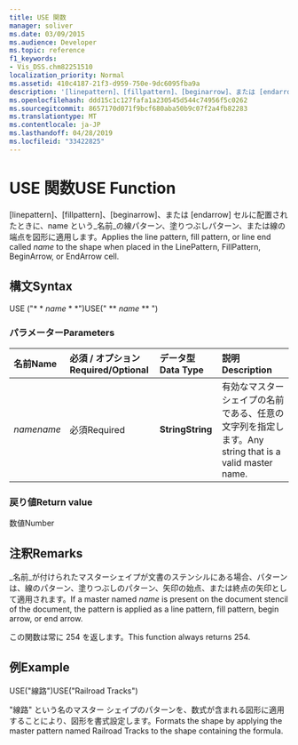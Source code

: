 ```yaml
---
title: USE 関数
manager: soliver
ms.date: 03/09/2015
ms.audience: Developer
ms.topic: reference
f1_keywords:
- Vis_DSS.chm82251510
localization_priority: Normal
ms.assetid: 410c4187-21f3-d959-750e-9dc6095fba9a
description: '[linepattern]、[fillpattern]、[beginarrow]、または [endarrow] セルに配置されたときに、name という名前の線パターン、塗りつぶしパターン、または線の端点を図形に適用します。'
ms.openlocfilehash: ddd15c1c127fafa1a230545d544c74956f5c0262
ms.sourcegitcommit: 8657170d071f9bcf680aba50b9c07f2a4fb82283
ms.translationtype: MT
ms.contentlocale: ja-JP
ms.lasthandoff: 04/28/2019
ms.locfileid: "33422825"
---
```

# <a name="use-function"></a><span data-ttu-id="a403c-103">USE 関数</span><span class="sxs-lookup"><span data-stu-id="a403c-103">USE Function</span></span>

<span data-ttu-id="a403c-104">[linepattern]、[fillpattern]、[beginarrow]、または [endarrow] セルに配置されたときに、name という_名前_の線パターン、塗りつぶしパターン、または線の端点を図形に適用します。</span><span class="sxs-lookup"><span data-stu-id="a403c-104">Applies the line pattern, fill pattern, or line end called  _name_ to the shape when placed in the LinePattern, FillPattern, BeginArrow, or EndArrow cell.</span></span> 
  
## <a name="syntax"></a><span data-ttu-id="a403c-105">構文</span><span class="sxs-lookup"><span data-stu-id="a403c-105">Syntax</span></span>

<span data-ttu-id="a403c-106">USE ("\* \* *name* \* \*")</span><span class="sxs-lookup"><span data-stu-id="a403c-106">USE(" \*\* *name* \*\* ")</span></span> 
  
### <a name="parameters"></a><span data-ttu-id="a403c-107">パラメーター</span><span class="sxs-lookup"><span data-stu-id="a403c-107">Parameters</span></span>

|<span data-ttu-id="a403c-108">**名前**</span><span class="sxs-lookup"><span data-stu-id="a403c-108">**Name**</span></span>|<span data-ttu-id="a403c-109">**必須 / オプション**</span><span class="sxs-lookup"><span data-stu-id="a403c-109">**Required/Optional**</span></span>|<span data-ttu-id="a403c-110">**データ型**</span><span class="sxs-lookup"><span data-stu-id="a403c-110">**Data Type**</span></span>|<span data-ttu-id="a403c-111">**説明**</span><span class="sxs-lookup"><span data-stu-id="a403c-111">**Description**</span></span>|
|:-----|:-----|:-----|:-----|
| <span data-ttu-id="a403c-112">_name_</span><span class="sxs-lookup"><span data-stu-id="a403c-112">_name_</span></span> <br/> |<span data-ttu-id="a403c-113">必須</span><span class="sxs-lookup"><span data-stu-id="a403c-113">Required</span></span>  <br/> |<span data-ttu-id="a403c-114">**String**</span><span class="sxs-lookup"><span data-stu-id="a403c-114">**String**</span></span> <br/> |<span data-ttu-id="a403c-115">有効なマスター シェイプの名前である、任意の文字列を指定します。</span><span class="sxs-lookup"><span data-stu-id="a403c-115">Any string that is a valid master name.</span></span>  <br/> |
   
### <a name="return-value"></a><span data-ttu-id="a403c-116">戻り値</span><span class="sxs-lookup"><span data-stu-id="a403c-116">Return value</span></span>

<span data-ttu-id="a403c-117">数値</span><span class="sxs-lookup"><span data-stu-id="a403c-117">Number</span></span>
  
## <a name="remarks"></a><span data-ttu-id="a403c-118">注釈</span><span class="sxs-lookup"><span data-stu-id="a403c-118">Remarks</span></span>

<span data-ttu-id="a403c-119">_名前_が付けられたマスターシェイプが文書のステンシルにある場合、パターンは、線のパターン、塗りつぶしのパターン、矢印の始点、または終点の矢印として適用されます。</span><span class="sxs-lookup"><span data-stu-id="a403c-119">If a master named  _name_ is present on the document stencil of the document, the pattern is applied as a line pattern, fill pattern, begin arrow, or end arrow.</span></span> 
  
<span data-ttu-id="a403c-120">この関数は常に 254 を返します。</span><span class="sxs-lookup"><span data-stu-id="a403c-120">This function always returns 254.</span></span>
  
## <a name="example"></a><span data-ttu-id="a403c-121">例</span><span class="sxs-lookup"><span data-stu-id="a403c-121">Example</span></span>

<span data-ttu-id="a403c-122">USE("線路")</span><span class="sxs-lookup"><span data-stu-id="a403c-122">USE("Railroad Tracks")</span></span> 
  
<span data-ttu-id="a403c-123">"線路" という名のマスター シェイプのパターンを、数式が含まれる図形に適用することにより、図形を書式設定します。</span><span class="sxs-lookup"><span data-stu-id="a403c-123">Formats the shape by applying the master pattern named Railroad Tracks to the shape containing the formula.</span></span> 
  

